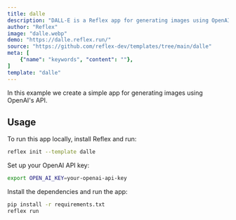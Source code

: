```yaml
---
title: dalle
description: "DALL-E is a Reflex app for generating images using OpenAI's API"
author: "Reflex"
image: "dalle.webp"
demo: "https://dalle.reflex.run/"
source: "https://github.com/reflex-dev/templates/tree/main/dalle"
meta: [
    {"name": "keywords", "content": ""},
]
template: "dalle"
---
```


In this example we create a simple app for generating images using OpenAI's API.

## Usage

To run this app locally, install Reflex and run:

```bash
reflex init --template dalle
```

Set up your OpenAI API key:
```bash
export OPEN_AI_KEY=your-openai-api-key
```

Install the dependencies and run the app:

```bash
pip install -r requirements.txt
reflex run
```


